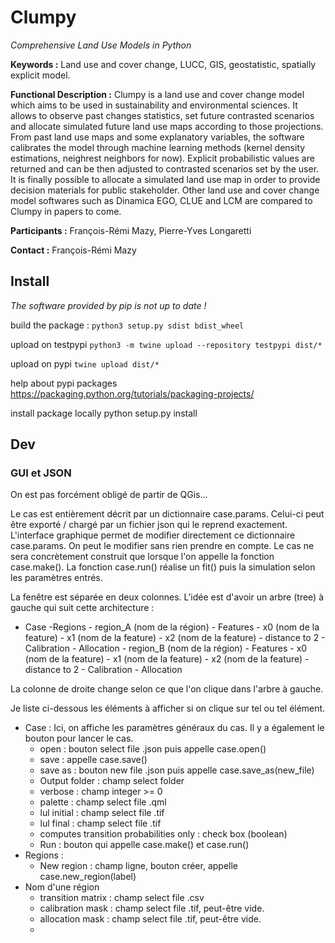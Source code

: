 # Clumpy

*Comprehensive Land Use Models in Python*

**Keywords :** Land use and cover change, LUCC, GIS, geostatistic, spatially explicit model.

**Functional Description :**
Clumpy is a land use and cover change model which aims to be used in sustainability and environmental sciences. It allows to observe past changes statistics, set future contrasted scenarios and allocate simulated future land use maps according to those projections.
From past land use maps and some explanatory variables, the software calibrates the model through machine learning methods (kernel density estimations, neighrest neighbors for now). Explicit probabilistic values are returned and can be then adjusted to contrasted scenarios set by the user. It is finally possible to allocate a simulated land use map in order to provide decision materials for public stakeholder.
Other land use and cover change model softwares such as Dinamica EGO, CLUE and LCM are compared to Clumpy in papers to come.

**Participants :**
François-Rémi Mazy,
Pierre-Yves Longaretti

**Contact :**
François-Rémi Mazy

## Install

*The software provided by pip is not up to date !*

build the package :
`python3 setup.py sdist bdist_wheel`

upload on testpypi
`python3 -m twine upload --repository testpypi dist/*`

upload on pypi
`twine upload dist/*`

help about pypi packages
https://packaging.python.org/tutorials/packaging-projects/

install package locally
python setup.py install

## Dev

### GUI et JSON

On est pas forcément obligé de partir de QGis...

Le cas est entièrement décrit par un dictionnaire case.params. Celui-ci peut être exporté / chargé par un fichier json qui le reprend exactement. L'interface graphique permet de modifier directement ce dictionnaire case.params. On peut le modifier sans rien prendre en compte. Le cas ne sera concrètement construit que lorsque l'on appelle la fonction case.make(). La fonction case.run() réalise un fit() puis la simulation selon les paramètres entrés.

La fenêtre est séparée en deux colonnes.
L'idée est d'avoir un arbre (tree) à gauche qui suit cette architecture :

- Case
    -Regions
        - region_A (nom de la région)
            - Features
                - x0 (nom de la feature)
                - x1 (nom de la feature)
                - x2 (nom de la feature)
                - distance to 2
            - Calibration
            - Allocation
        - region_B (nom de la région)
            - Features
                - x0 (nom de la feature)
                - x1 (nom de la feature)
                - x2 (nom de la feature)
                - distance to 2
            - Calibration
            - Allocation

La colonne de droite change selon ce que l'on clique dans l'arbre à gauche.

Je liste ci-dessous les éléments à afficher si on clique sur tel ou tel élément.

- Case : Ici, on affiche les paramètres généraux du cas. Il y a également le bouton pour lancer le cas.
    - open : bouton select file .json puis appelle case.open()
    - save : appelle case.save()
    - save as : bouton new file .json puis appelle case.save_as(new_file)
    - Output folder : champ select folder
    - verbose : champ integer >= 0
    - palette : champ select file .qml
    - lul initial : champ select file .tif
    - lul final : champ select file .tif
    - computes transition probabilities only : check box (boolean)
    - Run : bouton qui appelle case.make() et case.run()
- Regions : 
    - New region : champ ligne, bouton créer, appelle case.new_region(label)
- Nom d'une région
    - transition matrix : champ select file .csv
    - calibration mask : champ select file .tif, peut-être vide.
    - allocation mask : champ select file .tif, peut-être vide.
    - 
